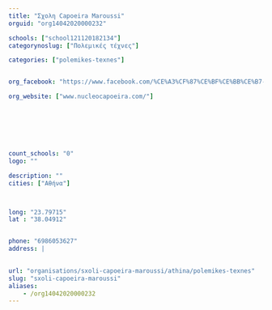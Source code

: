 ```yaml
---
title: "Σχολη Capoeira Maroussi"
orguid: "org14042020000232"

schools: ["school121120182134"]
categorynoslug: ["Πολεμικές τέχνες"]

categories: ["polemikes-texnes"]


org_facebook: "https://www.facebook.com/%CE%A3%CF%87%CE%BF%CE%BB%CE%B7-Capoeira-Maroussi-Athens/198266913558420"

org_website: ["www.nucleocapoeira.com/"]







count_schools: "0"
logo: ""

description: ""
cities: ["Αθήνα"]



long: "23.79715"
lat : "38.04912"


phone: "6986053627"
address: |
    

url: "organisations/sxoli-capoeira-maroussi/athina/polemikes-texnes"
slug: "sxoli-capoeira-maroussi"
aliases:
    - /org14042020000232
---
```



